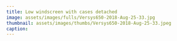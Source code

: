 ```yaml
---
title: Low windscreen with cases detached
image: assets/images/fulls/Versys650-2018-Aug-25-33.jpg
thumbnail: assets/images/thumbs/Versys650-2018-Aug-25-33.jpeg
caption:
---
```

